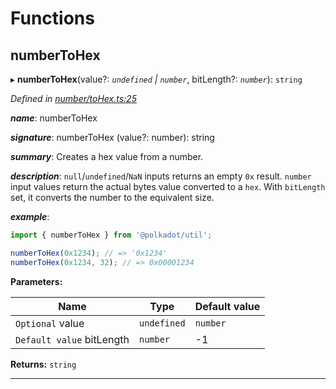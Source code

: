 

# Functions

<a id="numbertohex"></a>

##  numberToHex

▸ **numberToHex**(value?: *`undefined` | `number`*, bitLength?: *`number`*): `string`

*Defined in [number/toHex.ts:25](https://github.com/polkadot-js/common/blob/7919b34/packages/util/src/number/toHex.ts#L25)*

*__name__*: numberToHex

*__signature__*: numberToHex (value?: number): string

*__summary__*: Creates a hex value from a number.

*__description__*: `null`/`undefined`/`NaN` inputs returns an empty `0x` result. `number` input values return the actual bytes value converted to a `hex`. With `bitLength` set, it converts the number to the equivalent size.

*__example__*:   

```javascript
import { numberToHex } from '@polkadot/util';

numberToHex(0x1234); // => '0x1234'
numberToHex(0x1234, 32); // => 0x00001234
```

**Parameters:**

| Name | Type | Default value |
| ------ | ------ | ------ |
| `Optional` value | `undefined` | `number` | - |
| `Default value` bitLength | `number` |  -1 |

**Returns:** `string`

___

